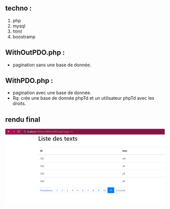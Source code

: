 ## techno :
1. php
2. mysql
3. html
4. boostramp

## WithOutPDO.php :
* pagination sans une base de donnée.

## WithPDO.php :
* pagination avec une base de donnée.
* Rq: crée une base de donnée phpTd et un utilisateur phpTd avec les droits.


## rendu final

![link](https://github.com/alihaydar8/introduction-aux-humanit-s-numeriques-et-m-thodes-digitales/blob/master/tp1/pagination.png)
